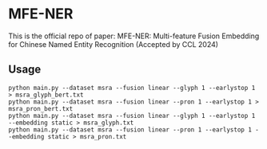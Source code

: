 # MFE-NER
This is the official repo of paper: MFE-NER: Multi-feature Fusion Embedding for Chinese Named Entity Recognition (Accepted by CCL 2024)

## Usage
```
python main.py --dataset msra --fusion linear --glyph 1 --earlystop 1 > msra_glyph_bert.txt
python main.py --dataset msra --fusion linear --pron 1 --earlystop 1 > msra_pron_bert.txt
python main.py --dataset msra --fusion linear --glyph 1 --earlystop 1 --embedding static > msra_glyph.txt
python main.py --dataset msra --fusion linear --pron 1 --earlystop 1 --embedding static > msra_pron.txt
```
